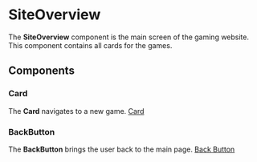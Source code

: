 # SiteOverview
The **SiteOverview** component is the main screen of the gaming website.
This component contains all cards for the games. 

## Components
### Card
The **Card** navigates to a new game.
[Card](./Card.md)

### BackButton
The **BackButton** brings the user back to the main page.
[Back Button](./BackButton.md)
